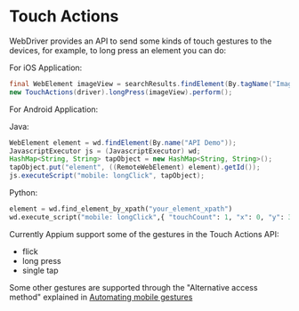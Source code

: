 # Touch Actions


WebDriver provides an API to send some kinds of touch gestures to the devices,
for example, to long press an element you can do:

For iOS Application:

```java
final WebElement imageView = searchResults.findElement(By.tagName("ImageView"));
new TouchActions(driver).longPress(imageView).perform();
```

For Android Application:

Java:
```java
WebElement element = wd.findElement(By.name("API Demo"));
JavascriptExecutor js = (JavascriptExecutor) wd;
HashMap<String, String> tapObject = new HashMap<String, String>();
tapObject.put("element", ((RemoteWebElement) element).getId());
js.executeScript("mobile: longClick", tapObject);
```

Python:
```python
element = wd.find_element_by_xpath("your_element_xpath")
wd.execute_script("mobile: longClick",{ "touchCount": 1, "x": 0, "y": 300, "element":element.id })
```

Currently Appium support some of the gestures in the Touch Actions API:

* flick
* long press
* single tap

Some other gestures are supported through the "Alternative access method"
explained in [Automating mobile gestures](gestures.md)


